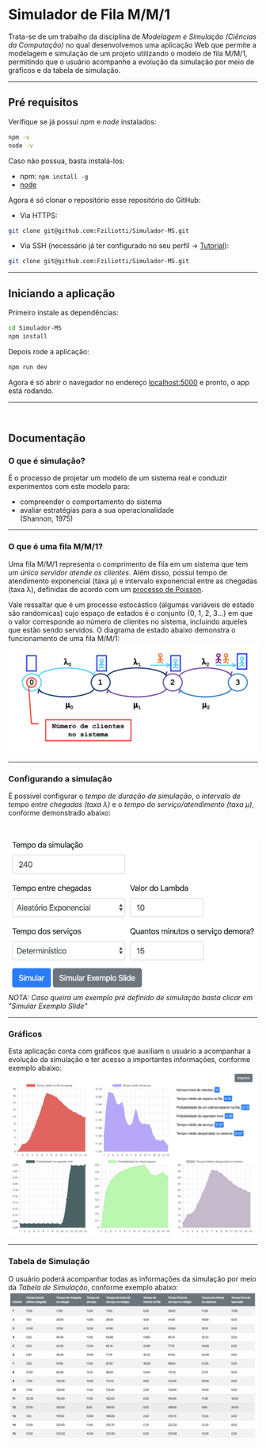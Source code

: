 # Simulador de Fila M/M/1

Trata-se de um trabalho da disciplina de *Modelagem e Simulação (Ciências da Computação)* no qual desenvolvemos uma aplicação Web que permite a modelagem e simulação de um projeto utilizando o modelo de fila M/M/1, permitindo que o usuário acompanhe a evolução da simulação por meio de gráficos e da tabela de simulação.

---
## Pré requisitos
Verifique se já possui *npm* e *node* instalados:
```bash
npm -v
node -v
```

Caso não possua, basta instalá-los:
- npm: `npm install -g`
- [node](https://nodejs.org/en/download/)

Agora é só clonar o repositório esse repositório do GitHub:

- Via HTTPS:
```bash
git clone git@github.com:Fziliotti/Simulador-MS.git
```

- Via SSH (necessário já ter configurado no seu perfil -> [Tutorial](https://help.github.com/en/articles/connecting-to-github-with-ssh)):
```bash
git clone git@github.com:Fziliotti/Simulador-MS.git
```

---

## Iniciando a aplicação

Primeiro instale as dependências:
```bash
cd Simulador-MS
npm install
```

Depois rode a aplicação:

```bash
npm run dev
```

Agora é só abrir o navegador no endereço [localhost:5000](http://localhost:5000) e pronto, o app está rodando.

---
<br>

## Documentação

### O que é simulação?
É o processo de projetar um modelo de um sistema real e conduzir experimentos com este modelo para: 
- compreender o comportamento do sistema
- avaliar estratégias para a sua operacionalidade
<br/>(Shannon, 1975)

---
### O que é uma fila M/M/1?
Uma fila M/M/1 representa o comprimento de fila em um sistema que tem *um único servidor atende os clientes*. Além disso, possui tempo de atendimento exponencial (taxa µ) e intervalo exponencial entre as chegadas (taxa λ), definidas de acordo com um [processo de Poisson](https://pt.wikipedia.org/wiki/Processo_de_Poisson).

Vale ressaltar que é um processo estocástico (algumas variáveis de estado são randomicas) cujo espaço de estados é o conjunto {0, 1, 2, 3...} em que o valor corresponde ao número de clientes no sistema, incluindo aqueles que estão sendo servidos.
O diagrama de estado abaixo demonstra o funcionamento de uma fila M/M/1:
<br>
![Fila M/M/1](images/MM1.png)

---
### Configurando a simulação
É possivel configurar o *tempo de duração da simulação*, o *intervalo de tempo entre chegadas (taxa λ)* e o *tempo do serviço/atendimento (taxa µ)*, conforme demonstrado abaixo:

<br>

![Exemplo de configuração](images/configuracao.png)
*NOTA: Caso queira um exemplo pré definido de simulação basta clicar em "Simular Exemplo Slide"*

---
### Gráficos
Esta aplicação conta com gráficos que auxiliam o usuário a acompanhar a evolução da simulação e ter acesso a importantes informações, conforme exemplo abaixo:
<br>
![Gráficos da simulação](images/graficos.png)

---
### Tabela de Simulação
O usuário poderá acompanhar todas as informações da simulação por meio da *Tabela de Simulação*, conforme exemplo abaixo:
<br>
![Tabela de Simulação](images/tabela.png)
